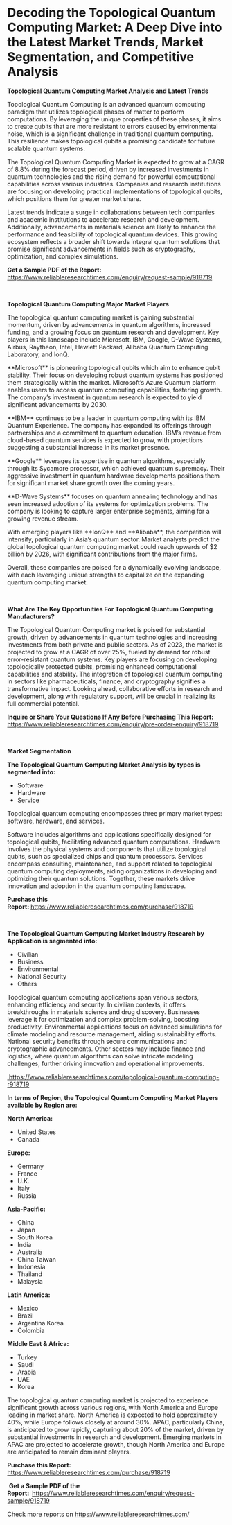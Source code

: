 <p><h1>Decoding the Topological Quantum Computing Market: A Deep Dive into the Latest Market Trends, Market Segmentation, and Competitive Analysis</h1></p><p><strong>Topological Quantum Computing Market Analysis and Latest Trends</strong></p>
<p><p>Topological Quantum Computing is an advanced quantum computing paradigm that utilizes topological phases of matter to perform computations. By leveraging the unique properties of these phases, it aims to create qubits that are more resistant to errors caused by environmental noise, which is a significant challenge in traditional quantum computing. This resilience makes topological qubits a promising candidate for future scalable quantum systems.</p><p>The Topological Quantum Computing Market is expected to grow at a CAGR of 8.8% during the forecast period, driven by increased investments in quantum technologies and the rising demand for powerful computational capabilities across various industries. Companies and research institutions are focusing on developing practical implementations of topological qubits, which positions them for greater market share. </p><p>Latest trends indicate a surge in collaborations between tech companies and academic institutions to accelerate research and development. Additionally, advancements in materials science are likely to enhance the performance and feasibility of topological quantum devices. This growing ecosystem reflects a broader shift towards integral quantum solutions that promise significant advancements in fields such as cryptography, optimization, and complex simulations.</p></p>
<p><strong>Get a Sample PDF of the Report:&nbsp;</strong> <a href="https://www.reliableresearchtimes.com/enquiry/request-sample/918719?utm_campaign=2252&utm_medium=2&utm_source=Github&utm_content=ia&utm_term=06032025&utm_id=topological-quantum-computing">https://www.reliableresearchtimes.com/enquiry/request-sample/918719</a></p>
<p>&nbsp;</p>
<p><strong>Topological Quantum Computing Major Market Players</strong></p>
<p><p>The topological quantum computing market is gaining substantial momentum, driven by advancements in quantum algorithms, increased funding, and a growing focus on quantum research and development. Key players in this landscape include Microsoft, IBM, Google, D-Wave Systems, Airbus, Raytheon, Intel, Hewlett Packard, Alibaba Quantum Computing Laboratory, and IonQ.</p><p>**Microsoft** is pioneering topological qubits which aim to enhance qubit stability. Their focus on developing robust quantum systems has positioned them strategically within the market. Microsoft’s Azure Quantum platform enables users to access quantum computing capabilities, fostering growth. The company’s investment in quantum research is expected to yield significant advancements by 2030.</p><p>**IBM** continues to be a leader in quantum computing with its IBM Quantum Experience. The company has expanded its offerings through partnerships and a commitment to quantum education. IBM’s revenue from cloud-based quantum services is expected to grow, with projections suggesting a substantial increase in its market presence.</p><p>**Google** leverages its expertise in quantum algorithms, especially through its Sycamore processor, which achieved quantum supremacy. Their aggressive investment in quantum hardware developments positions them for significant market share growth over the coming years.</p><p>**D-Wave Systems** focuses on quantum annealing technology and has seen increased adoption of its systems for optimization problems. The company is looking to capture larger enterprise segments, aiming for a growing revenue stream.</p><p>With emerging players like **IonQ** and **Alibaba**, the competition will intensify, particularly in Asia’s quantum sector. Market analysts predict the global topological quantum computing market could reach upwards of $2 billion by 2026, with significant contributions from the major firms.</p><p>Overall, these companies are poised for a dynamically evolving landscape, with each leveraging unique strengths to capitalize on the expanding quantum computing market.</p></p>
<p>&nbsp;</p>
<p><strong>What Are The Key Opportunities For Topological Quantum Computing Manufacturers?</strong></p>
<p><p>The Topological Quantum Computing market is poised for substantial growth, driven by advancements in quantum technologies and increasing investments from both private and public sectors. As of 2023, the market is projected to grow at a CAGR of over 25%, fueled by demand for robust error-resistant quantum systems. Key players are focusing on developing topologically protected qubits, promising enhanced computational capabilities and stability. The integration of topological quantum computing in sectors like pharmaceuticals, finance, and cryptography signifies a transformative impact. Looking ahead, collaborative efforts in research and development, along with regulatory support, will be crucial in realizing its full commercial potential.</p></p>
<p><strong>Inquire or Share Your Questions If Any Before Purchasing This Report:</strong> <a href="https://www.reliableresearchtimes.com/enquiry/pre-order-enquiry/918719?utm_campaign=2252&utm_medium=2&utm_source=Github&utm_content=ia&utm_term=06032025&utm_id=topological-quantum-computing">https://www.reliableresearchtimes.com/enquiry/pre-order-enquiry/918719</a></p>
<p>&nbsp;</p>
<p><strong>Market Segmentation</strong></p>
<p><strong>The Topological Quantum Computing Market Analysis by types is segmented into:</strong></p>
<p><ul><li>Software</li><li>Hardware</li><li>Service</li></ul></p>
<p><p>Topological quantum computing encompasses three primary market types: software, hardware, and services. </p><p>Software includes algorithms and applications specifically designed for topological qubits, facilitating advanced quantum computations. Hardware involves the physical systems and components that utilize topological qubits, such as specialized chips and quantum processors. Services encompass consulting, maintenance, and support related to topological quantum computing deployments, aiding organizations in developing and optimizing their quantum solutions. Together, these markets drive innovation and adoption in the quantum computing landscape.</p></p>
<p><strong>Purchase this Report:&nbsp;</strong><a href="https://www.reliableresearchtimes.com/purchase/918719?utm_campaign=2252&utm_medium=2&utm_source=Github&utm_content=ia&utm_term=06032025&utm_id=topological-quantum-computing">https://www.reliableresearchtimes.com/purchase/918719</a></p>
<p>&nbsp;</p>
<p><strong>The Topological Quantum Computing Market Industry Research by Application is segmented into:</strong></p>
<p><ul><li>Civilian</li><li>Business</li><li>Environmental</li><li>National Security</li><li>Others</li></ul></p>
<p><p>Topological quantum computing applications span various sectors, enhancing efficiency and security. In civilian contexts, it offers breakthroughs in materials science and drug discovery. Businesses leverage it for optimization and complex problem-solving, boosting productivity. Environmental applications focus on advanced simulations for climate modeling and resource management, aiding sustainability efforts. National security benefits through secure communications and cryptographic advancements. Other sectors may include finance and logistics, where quantum algorithms can solve intricate modeling challenges, further driving innovation and operational improvements.</p></p>
<p><a href="https://www.reliableresearchtimes.com/topological-quantum-computing-r918719?utm_campaign=2252&utm_medium=2&utm_source=Github&utm_content=ia&utm_term=06032025&utm_id=topological-quantum-computing">&nbsp;https://www.reliableresearchtimes.com/topological-quantum-computing-r918719</a></p>
<p><strong>In terms of Region, the Topological Quantum Computing Market Players available by Region are:</strong></p>
<p>
    <p> <strong> North America: </strong>
        <ul>
            <li>United States</li>
            <li>Canada</li>
        </ul>
        </p> 
    <p> <strong> Europe: </strong>
        <ul>
            <li>Germany</li>
            <li>France</li>
            <li>U.K.</li>
            <li>Italy</li>
            <li>Russia</li>
        </ul>
        </p> 
    <p> <strong> Asia-Pacific: </strong>
        <ul>
            <li>China</li>
            <li>Japan</li>
            <li>South Korea</li>
            <li>India</li>
            <li>Australia</li>
            <li>China Taiwan</li>
            <li>Indonesia</li>
            <li>Thailand</li>
            <li>Malaysia</li>
        </ul>
        </p> 
    <p> <strong> Latin America: </strong>
        <ul>
            <li>Mexico</li>
            <li>Brazil</li>
            <li>Argentina Korea</li>
            <li>Colombia</li>
        </ul>
        </p> 
    <p> <strong> Middle East & Africa: </strong>
        <ul>
            <li>Turkey</li>
            <li>Saudi</li>
            <li>Arabia</li>
            <li>UAE</li>
            <li>Korea</li>
        </ul>
    </p>
    </p>
<p><p>The topological quantum computing market is projected to experience significant growth across various regions, with North America and Europe leading in market share. North America is expected to hold approximately 40%, while Europe follows closely at around 30%. APAC, particularly China, is anticipated to grow rapidly, capturing about 20% of the market, driven by substantial investments in research and development. Emerging markets in APAC are projected to accelerate growth, though North America and Europe are anticipated to remain dominant players.</p></p>
<p><strong>Purchase this Report: </strong><a href="https://www.reliableresearchtimes.com/purchase/918719?utm_campaign=2252&utm_medium=2&utm_source=Github&utm_content=ia&utm_term=06032025&utm_id=topological-quantum-computing">https://www.reliableresearchtimes.com/purchase/918719</a></p>
<p>&nbsp;<strong>Get a Sample PDF of the Report:&nbsp;&nbsp;</strong><a href="https://www.reliableresearchtimes.com/enquiry/request-sample/918719?utm_campaign=2252&utm_medium=2&utm_source=Github&utm_content=ia&utm_term=06032025&utm_id=topological-quantum-computing">https://www.reliableresearchtimes.com/enquiry/request-sample/918719</a></p>
<p><strong></strong></p>
<p>Check more reports on <a href="https://www.reliableresearchtimes.com/?utm_campaign=2252&utm_medium=2&utm_source=Github&utm_content=ia&utm_term=06032025&utm_id=topological-quantum-computing">https://www.reliableresearchtimes.com/</a></p>
